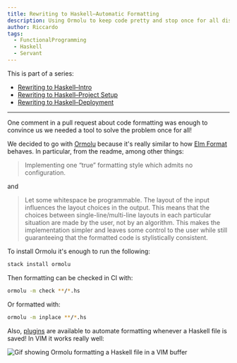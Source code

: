 ```yaml
---
title: Rewriting to Haskell–Automatic Formatting
description: Using Ormolu to keep code pretty and stop once for all discussions on cosmetics
author: Riccardo
tags:
  - FunctionalProgramming
  - Haskell
  - Servant
---
```


This is part of a series:

- [Rewriting to Haskell–Intro](https://odone.io/posts/2020-02-26-rewriting-haskell-intro.html)
- [Rewriting to Haskell–Project Setup](https://odone.io/posts/2020-03-03-rewriting-haskell-setup.html)
- [Rewriting to Haskell–Deployment](https://odone.io/posts/2020-03-14-rewriting-haskell-server.html)

---

One comment in a pull request about code formatting was enough to convince us we needed a tool to solve the problem once for all!

We decided to go with [Ormolu](https://github.com/tweag/ormolu#editor-integration) because it's really similar to how [Elm Format](https://github.com/avh4/elm-format) behaves. In particular, from the readme, among other things:

> Implementing one “true” formatting style which admits no configuration.

and

> Let some whitespace be programmable. The layout of the input influences the layout choices in the output. This means that the choices between single-line/multi-line layouts in each particular situation are made by the user, not by an algorithm. This makes the implementation simpler and leaves some control to the user while still guaranteeing that the formatted code is stylistically consistent.

To install Ormolu it's enough to run the following:

```bash
stack install ormolu
```

Then formatting can be checked in CI with:

```bash
ormolu -m check **/*.hs
```

Or formatted with:

```bash
ormolu -m inplace **/*.hs
```

Also, [plugins](https://github.com/tweag/ormolu#editor-integration) are available to automate formatting whenever a Haskell file is saved! In VIM it works really well:

![Gif showing Ormolu formatting a Haskell file in a VIM buffer](https://odone.io/images/ormolu.gif)
